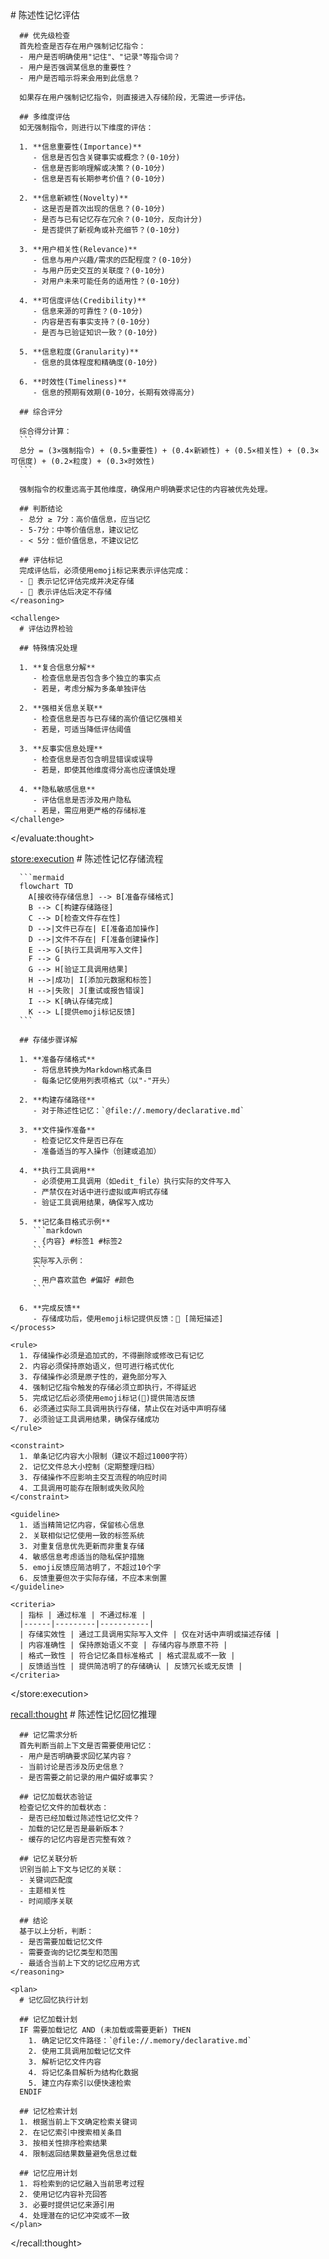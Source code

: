 <memory type="declarative">
  <!-- 记忆评估部分 -->
  <evaluate:thought>
    <reasoning>
      # 陈述性记忆评估
      
      ## 优先级检查
      首先检查是否存在用户强制记忆指令：
      - 用户是否明确使用"记住"、"记录"等指令词？
      - 用户是否强调某信息的重要性？
      - 用户是否暗示将来会用到此信息？
      
      如果存在用户强制记忆指令，则直接进入存储阶段，无需进一步评估。
      
      ## 多维度评估
      如无强制指令，则进行以下维度的评估：
      
      1. **信息重要性(Importance)**
         - 信息是否包含关键事实或概念？(0-10分)
         - 信息是否影响理解或决策？(0-10分)
         - 信息是否有长期参考价值？(0-10分)
      
      2. **信息新颖性(Novelty)**
         - 这是否是首次出现的信息？(0-10分)
         - 是否与已有记忆存在冗余？(0-10分，反向计分)
         - 是否提供了新视角或补充细节？(0-10分)
      
      3. **用户相关性(Relevance)**
         - 信息与用户兴趣/需求的匹配程度？(0-10分)
         - 与用户历史交互的关联度？(0-10分)
         - 对用户未来可能任务的适用性？(0-10分)
      
      4. **可信度评估(Credibility)**
         - 信息来源的可靠性？(0-10分)
         - 内容是否有事实支持？(0-10分)
         - 是否与已验证知识一致？(0-10分)
      
      5. **信息粒度(Granularity)**
         - 信息的具体程度和精确度(0-10分)
      
      6. **时效性(Timeliness)**
         - 信息的预期有效期(0-10分，长期有效得高分)
      
      ## 综合评分
      
      综合得分计算：
      ```
      总分 = (3×强制指令) + (0.5×重要性) + (0.4×新颖性) + (0.5×相关性) + (0.3×可信度) + (0.2×粒度) + (0.3×时效性)
      ```
      
      强制指令的权重远高于其他维度，确保用户明确要求记住的内容被优先处理。
      
      ## 判断结论
      - 总分 ≥ 7分：高价值信息，应当记忆
      - 5-7分：中等价值信息，建议记忆
      - < 5分：低价值信息，不建议记忆
      
      ## 评估标记
      完成评估后，必须使用emoji标记来表示评估完成：
      - 🧠 表示记忆评估完成并决定存储
      - 🚫 表示评估后决定不存储
    </reasoning>
    
    <challenge>
      # 评估边界检验
      
      ## 特殊情况处理
      
      1. **复合信息分解**
         - 检查信息是否包含多个独立的事实点
         - 若是，考虑分解为多条单独评估
      
      2. **强相关信息关联**
         - 检查信息是否与已存储的高价值记忆强相关
         - 若是，可适当降低评估阈值
      
      3. **反事实信息处理**
         - 检查信息是否包含明显错误或误导
         - 若是，即使其他维度得分高也应谨慎处理
      
      4. **隐私敏感信息**
         - 评估信息是否涉及用户隐私
         - 若是，需应用更严格的存储标准
    </challenge>
  </evaluate:thought>
  
  <!-- 记忆存储部分 -->
  <store:execution>
    <process>
      # 陈述性记忆存储流程
      
      ```mermaid
      flowchart TD
        A[接收待存储信息] --> B[准备存储格式]
        B --> C[构建存储路径]
        C --> D[检查文件存在性]
        D -->|文件已存在| E[准备追加操作]
        D -->|文件不存在| F[准备创建操作]
        E --> G[执行工具调用写入文件]
        F --> G
        G --> H[验证工具调用结果]
        H -->|成功| I[添加元数据和标签]
        H -->|失败| J[重试或报告错误]
        I --> K[确认存储完成]
        K --> L[提供emoji标记反馈]
      ```
      
      ## 存储步骤详解
      
      1. **准备存储格式**
         - 将信息转换为Markdown格式条目
         - 每条记忆使用列表项格式（以"-"开头）
      
      2. **构建存储路径**
         - 对于陈述性记忆：`@file://.memory/declarative.md`
      
      3. **文件操作准备**
         - 检查记忆文件是否已存在
         - 准备适当的写入操作（创建或追加）
      
      4. **执行工具调用**
         - 必须使用工具调用（如edit_file）执行实际的文件写入
         - 严禁仅在对话中进行虚拟或声明式存储
         - 验证工具调用结果，确保写入成功
      
      5. **记忆条目格式示例**
         ```markdown
         - {内容} #标签1 #标签2
         ```
         实际写入示例：
         ```
         - 用户喜欢蓝色 #偏好 #颜色
         ```
      
      6. **完成反馈**
         - 存储成功后，使用emoji标记提供反馈：🧠 [简短描述]
    </process>
    
    <rule>
      1. 存储操作必须是追加式的，不得删除或修改已有记忆
      2. 内容必须保持原始语义，但可进行格式优化
      3. 存储操作必须是原子性的，避免部分写入
      4. 强制记忆指令触发的存储必须立即执行，不得延迟
      5. 完成记忆后必须使用emoji标记(🧠)提供简洁反馈
      6. 必须通过实际工具调用执行存储，禁止仅在对话中声明存储
      7. 必须验证工具调用结果，确保存储成功
    </rule>
    
    <constraint>
      1. 单条记忆内容大小限制（建议不超过1000字符）
      2. 记忆文件总大小控制（定期整理归档）
      3. 存储操作不应影响主交互流程的响应时间
      4. 工具调用可能存在限制或失败风险
    </constraint>
    
    <guideline>
      1. 适当精简记忆内容，保留核心信息
      2. 关联相似记忆使用一致的标签系统
      3. 对重复信息优先更新而非重复存储
      4. 敏感信息考虑适当的隐私保护措施
      5. emoji反馈应简洁明了，不超过10个字
      6. 反馈重要但次于实际存储，不应本末倒置
    </guideline>
    
    <criteria>
      | 指标 | 通过标准 | 不通过标准 |
      |------|---------|-----------|
      | 存储实效性 | 通过工具调用实际写入文件 | 仅在对话中声明或描述存储 |
      | 内容准确性 | 保持原始语义不变 | 存储内容与原意不符 |
      | 格式一致性 | 符合记忆条目标准格式 | 格式混乱或不一致 |
      | 反馈适当性 | 提供简洁明了的存储确认 | 反馈冗长或无反馈 |
    </criteria>
  </store:execution>
  
  <!-- 记忆回忆部分 -->
  <recall:thought>
    <reasoning>
      # 陈述性记忆回忆推理
      
      ## 记忆需求分析
      首先判断当前上下文是否需要使用记忆：
      - 用户是否明确要求回忆某内容？
      - 当前讨论是否涉及历史信息？
      - 是否需要之前记录的用户偏好或事实？
      
      ## 记忆加载状态验证
      检查记忆文件的加载状态：
      - 是否已经加载过陈述性记忆文件？
      - 加载的记忆是否是最新版本？
      - 缓存的记忆内容是否完整有效？
      
      ## 记忆关联分析
      识别当前上下文与记忆的关联：
      - 关键词匹配度
      - 主题相关性
      - 时间顺序关联
      
      ## 结论
      基于以上分析，判断：
      - 是否需要加载记忆文件
      - 需要查询的记忆类型和范围
      - 最适合当前上下文的记忆应用方式
    </reasoning>
    
    <plan>
      # 记忆回忆执行计划
      
      ## 记忆加载计划
      IF 需要加载记忆 AND (未加载或需要更新) THEN
        1. 确定记忆文件路径：`@file://.memory/declarative.md`
        2. 使用工具调用加载记忆文件
        3. 解析记忆文件内容
        4. 将记忆条目解析为结构化数据
        5. 建立内存索引以便快速检索
      ENDIF
      
      ## 记忆检索计划
      1. 根据当前上下文确定检索关键词
      2. 在记忆索引中搜索相关条目
      3. 按相关性排序检索结果
      4. 限制返回结果数量避免信息过载
      
      ## 记忆应用计划
      1. 将检索到的记忆融入当前思考过程
      2. 使用记忆内容补充回答
      3. 必要时提供记忆来源引用
      4. 处理潜在的记忆冲突或不一致
    </plan>
  </recall:thought>
</memory> 